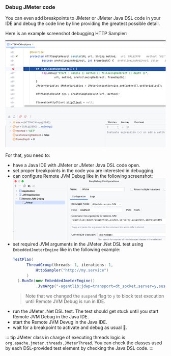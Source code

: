 ### Debug JMeter code

You can even add breakpoints to JMeter or JMeter Java DSL code in your IDE and debug the code line by line providing the greatest possible detail.

Here is an example screenshot debugging HTTP Sampler:

![JMeter HTTP Sampler debugging in IDE](./images/jmeter-http-sampler-debugging.png)

For that, you need to:

* have a Java IDE with JMeter or JMeter Java DSL code open. 
* set proper breakpoints in the code you are interested in debugging.
* can configure Remote JVM Debug like in the following screenshot:
  ![IntelliJ Remote JVM Debug](./images/intellij-remote-jvm-debug.png)
* set required JVM arguments in the JMeter .Net DSL test using `EmbeddedJmeterEngine` like in the following example:
  ```cs
  TestPlan(
        ThreadGroup(threads: 1, iterations: 1,
            HttpSampler("http://my.service")
        )
    ).RunIn(new EmbeddedJmeterEngine()
            .JvmArgs("-agentlib:jdwp=transport=dt_socket,server=y,suspend=y,address=5005"));
  ```
  > Note that we changed the `suspend` flag to `y` to block test execution until Remote JVM Debug is run in IDE.
* run the JMeter .Net DSL test. The test should get stuck until you start Remote JVM Debug in the Java IDE.
* start the Remote JVM Devug in the Java IDE.
* wait for a breakpoint to activate and debug as usual 🙂.

::: tip
JMeter class in charge of executing threads logic is `org.apache.jmeter.threads.JMeterThread`. You can check the classes used by each DSL-provided test element by checking the Java DSL code.
:::
